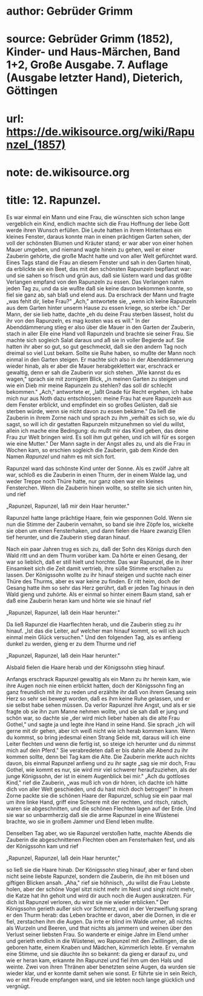 # author: Gebrüder Grimm
# source: Gebrüder Grimm (1852), Kinder- und Haus-Märchen, Band 1+2, Große Ausgabe. 7. Auflage (Ausgabe letzter Hand), Dieterich, Göttingen
# url: https://de.wikisource.org/wiki/Rapunzel_(1857)
# note: de.wikisource.org
# title: 12. Rapunzel.

Es war einmal ein Mann und eine Frau, die wünschten sich schon lange vergeblich ein Kind, endlich machte sich die Frau Hoffnung der liebe Gott werde ihren Wunsch erfüllen. Die Leute hatten in ihrem Hinterhaus ein kleines Fenster, daraus konnte man in einen prächtigen Garten sehen, der voll der schönsten Blumen und Kräuter stand; er war aber von einer hohen Mauer umgeben, und niemand wagte hinein zu gehen, weil er einer Zauberin gehörte, die große Macht hatte und von aller Welt gefürchtet ward. Eines Tags stand die Frau an diesem Fenster und sah in den Garten hinab, da erblickte sie ein Beet, das mit den schönsten Rapunzeln bepflanzt war: und sie sahen so frisch und grün aus, daß sie lüstern ward und das größte Verlangen empfand von den Rapunzeln zu essen. Das Verlangen nahm jeden Tag zu, und da sie wußte daß sie keine davon bekommen konnte, so fiel sie ganz ab, sah blaß und elend aus. Da erschrack der Mann und fragte „was fehlt dir, liebe Frau?" „Ach," antwortete sie, „wenn ich keine Rapunzeln aus dem Garten hinter unserm Hause zu essen kriege, so sterbe ich." Der Mann, der sie lieb hatte, dachte „eh du deine Frau sterben lässest, holst du ihr von den Rapunzeln, es mag kosten was es will." In der Abenddämmerung stieg er also über die Mauer in den Garten der Zauberin, stach in aller Eile eine Hand voll Rapunzeln und brachte sie seiner Frau. Sie machte sich sogleich Salat daraus und aß sie in voller Begierde auf. Sie hatten ihr aber so gut, so gut geschmeckt, daß sie den andern Tag noch dreimal  so viel Lust bekam. Sollte sie Ruhe haben, so mußte der Mann noch einmal in den Garten steigen. Er machte sich also in der Abenddämmerung wieder hinab, als er aber die Mauer herabgeklettert war, erschrack er gewaltig, denn er sah die Zauberin vor sich stehen. „Wie kannst du es wagen," sprach sie mit zornigem Blick, „in meinen Garten zu steigen und wie ein Dieb mir meine Rapunzeln zu stehlen? das soll dir schlecht bekommen." „Ach," antwortete er, „laßt Gnade für Recht ergehen, ich habe mich nur aus Noth dazu entschlossen: meine Frau hat eure Rapunzeln aus dem Fenster erblickt, und empfindet ein so großes Gelüsten, daß sie sterben würde, wenn sie nicht davon zu essen bekäme." Da ließ die Zauberin in ihrem Zorne nach und sprach zu ihm „verhält es sich so, wie du sagst, so will ich dir gestatten Rapunzeln mitzunehmen so viel du willst, allein ich mache eine Bedingung: du mußt mir das Kind geben, das deine Frau zur Welt bringen wird. Es soll ihm gut gehen, und ich will für es sorgen wie eine Mutter." Der Mann sagte in der Angst alles zu, und als die Frau in Wochen kam, so erschien sogleich die Zauberin, gab dem Kinde den Namen *Rapunzel* und nahm es mit sich fort. 

Rapunzel ward das schönste Kind unter der Sonne. Als es zwölf Jahre alt war, schloß es die Zauberin in einen Thurm, der in einem Walde lag, und weder Treppe noch Thüre hatte, nur ganz oben war ein kleines Fensterchen. Wenn die Zauberin hinein wollte, so stellte sie sich unten hin, und rief 

„Rapunzel, Rapunzel, laß mir dein Haar herunter." 

Rapunzel hatte lange prächtige Haare, fein wie gesponnen Gold. Wenn sie nun die Stimme der Zauberin vernahm, so band sie ihre Zöpfe los, wickelte sie oben um einen Fensterhaken, und dann fielen die Haare zwanzig Ellen tief herunter, und die Zauberin stieg daran hinauf. 

  Nach ein paar Jahren trug es sich zu, daß der Sohn des Königs durch den Wald ritt und an dem Thurm vorüber kam. Da hörte er einen Gesang, der war so lieblich, daß er still hielt und horchte. Das war Rapunzel, die in ihrer Einsamkeit sich die Zeit damit vertrieb, ihre süße Stimme erschallen zu lassen. Der Königssohn wollte zu ihr hinauf steigen und suchte nach einer Thüre des Thurms, aber es war keine zu finden. Er ritt heim, doch der Gesang hatte ihm so sehr das Herz gerührt, daß er jeden Tag hinaus in den Wald gieng und zuhörte. Als er einmal so hinter einem Baum stand, sah er daß eine Zauberin heran kam und hörte wie sie hinauf rief 

„Rapunzel, Rapunzel, laß dein Haar herunter." 

Da ließ Rapunzel die Haarflechten herab, und die Zauberin stieg zu ihr hinauf. „Ist das die Leiter, auf welcher man hinauf kommt, so will ich auch einmal mein Glück versuchen." Und den folgenden Tag, als es anfieng dunkel zu werden, gieng er zu dem Thurme und rief 

„Rapunzel, Rapunzel, laß dein Haar herunter." 

Alsbald fielen die Haare herab und der Königssohn stieg hinauf. 

Anfangs erschrack Rapunzel gewaltig als ein Mann zu ihr herein kam, wie ihre Augen noch nie einen erblickt hatten, doch der Königssohn fing an ganz freundlich mit ihr zu reden und erzählte ihr daß von ihrem Gesang sein Herz so sehr sei bewegt worden, daß es ihm keine Ruhe gelassen, und er sie selbst habe sehen müssen. Da verlor Rapunzel ihre Angst, und als er sie fragte ob sie ihn zum Manne nehmen wollte, und sie sah daß er jung und schön war, so dachte sie „der wird mich lieber haben als die alte Frau Gothel," und sagte ja und legte ihre Hand in seine Hand. Sie sprach „ich will gerne mit dir gehen, aber ich weiß  nicht wie ich herab kommen kann. Wenn du kommst, so bring jedesmal einen Strang Seide mit, daraus will ich eine Leiter flechten und wenn die fertig ist, so steige ich herunter und du nimmst mich auf dein Pferd." Sie verabredeten daß er bis dahin alle Abend zu ihr kommen sollte, denn bei Tag kam die Alte. Die Zauberin merkte auch nichts davon, bis einmal Rapunzel anfieng und zu ihr sagte „sag sie mir doch, Frau Gothel, wie kommt es nur, sie wird mir viel schwerer heraufzuziehen, als der junge Königssohn, der ist in einem Augenblick bei mir." „Ach du gottloses Kind," rief die Zauberin, „was muß ich von dir hören, ich dachte ich hätte dich von aller Welt geschieden, und du hast mich doch betrogen!" In ihrem Zorne packte sie die schönen Haare der Rapunzel, schlug sie ein paar mal um ihre linke Hand, griff eine Scheere mit der rechten, und ritsch, ratsch, waren sie abgeschnitten, und die schönen Flechten lagen auf der Erde. Und sie war so unbarmherzig daß sie die arme Rapunzel in eine Wüstenei brachte, wo sie in großem Jammer und Elend leben mußte. 

Denselben Tag aber, wo sie Rapunzel verstoßen hatte, machte Abends die Zauberin die abgeschnittenen Flechten oben am Fensterhaken fest, und als der Königssohn kam und rief 

„Rapunzel, Rapunzel, laß dein Haar herunter," 

so ließ sie die Haare hinab. Der Königssohn stieg hinauf, aber er fand oben nicht seine liebste Rapunzel, sondern die Zauberin, die ihn mit bösen und giftigen Blicken ansah. „Aha," rief sie höhnisch, „du willst die Frau Liebste holen, aber der schöne Vogel sitzt nicht mehr im Nest und singt nicht mehr, die Katze hat ihn geholt und wird dir auch noch die Augen auskratzen. Für dich ist Rapunzel verloren, du wirst sie nie wieder erblicken." Der Königssohn gerieth außer sich vor Schmerz, und in der Verzweiflung sprang er den Thurm herab: das Leben brachte er davon, aber die  Dornen, in die er fiel, zerstachen ihm die Augen. Da irrte er blind im Walde umher, aß nichts als Wurzeln und Beeren, und that nichts als jammern und weinen über den Verlust seiner liebsten Frau. So wanderte er einige Jahre im Elend umher und gerieth endlich in die Wüstenei, wo Rapunzel mit den Zwillingen, die sie geboren hatte, einem Knaben und Mädchen, kümmerlich lebte. Er vernahm eine Stimme, und sie däuchte ihn so bekannt: da gieng er darauf zu, und wie er heran kam, erkannte ihn Rapunzel und fiel ihm um den Hals und weinte. Zwei von ihren Thränen aber benetzten seine Augen, da wurden sie wieder klar, und er konnte damit sehen wie sonst. Er führte sie in sein Reich, wo er mit Freude empfangen ward, und sie lebten noch lange glücklich und vergnügt. 

